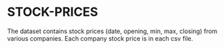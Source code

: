 # STOCK-PRICES
The dataset contains stock prices (date, opening, min, max, closing) from various companies. Each company stock price is in each csv file.
